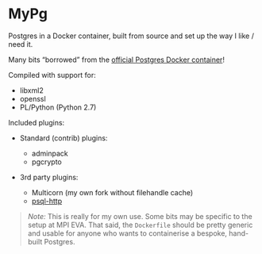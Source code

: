 MyPg
====

Postgres in a Docker container, built from source and set up the way I like / need it.

Many bits “borrowed” from the
[official Postgres Docker container](https://hub.docker.com/_/postgres/)!

Compiled with support for:

* libxml2
* openssl
* PL/Python (Python 2.7)

Included plugins:

* Standard (contrib) plugins:
    - adminpack
    - pgcrypto

* 3rd party plugins:
    - Multicorn (my own fork without filehandle cache)
    - [psql-http](https://github.com/pramsey/pgsql-http)

> *Note:*  This is really for my own use.  Some bits may be specific to the
  setup at MPI EVA.  That said, the `Dockerfile` should be pretty generic and
  usable for anyone who wants to containerise a bespoke, hand-built Postgres.
